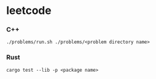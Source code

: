 # leetcode

### C++

```
./problems/run.sh ./problems/<problem directory name>
```

### Rust

```
cargo test --lib -p <package name>
```
